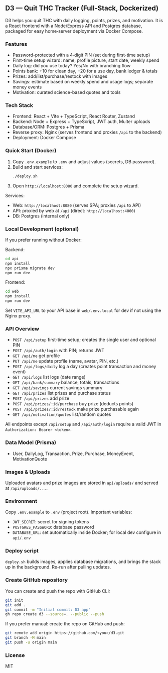 ## D3 — Quit THC Tracker (Full‑Stack, Dockerized)

D3 helps you quit THC with daily logging, points, prizes, and motivation. It is a React frontend with a Node/Express API and Postgres database, packaged for easy home‑server deployment via Docker Compose.

### Features
- Password-protected with a 4‑digit PIN (set during first-time setup)
- First-time setup wizard: name, profile picture, start date, weekly spend
- Daily log: did you use today? Yes/No with branching flow
- Points bank: +10 for clean day, −20 for a use day, bank ledger & totals
- Prizes: add/list/purchase/restock with images
- Savings: estimate based on weekly spend and usage logs; separate money events
- Motivation: curated science-based quotes and tools

### Tech Stack
- Frontend: React + Vite + TypeScript, React Router, Zustand
- Backend: Node + Express + TypeScript, JWT auth, Multer uploads
- Database/ORM: Postgres + Prisma
- Reverse proxy: Nginx (serves frontend and proxies `/api` to the backend)
- Deployment: Docker Compose

### Quick Start (Docker)
1. Copy `.env.example` to `.env` and adjust values (secrets, DB password).
2. Build and start services:
   ```bash
   ./deploy.sh
   ```
3. Open `http://localhost:8080` and complete the setup wizard.

Services:
- Web: `http://localhost:8080` (serves SPA; proxies `/api` to API)
- API: proxied by web at `/api` (direct: `http://localhost:4000`)
- DB: Postgres (internal only)

### Local Development (optional)
If you prefer running without Docker:

Backend:
```bash
cd api
npm install
npx prisma migrate dev
npm run dev
```

Frontend:
```bash
cd web
npm install
npm run dev
```

Set `VITE_API_URL` to your API base in `web/.env.local` for dev if not using the Nginx proxy.

### API Overview
- `POST /api/setup` first-time setup; creates the single user and optional PIN
- `POST /api/auth/login` with PIN; returns JWT
- `GET /api/me` get profile
- `PUT /api/me` update profile (name, avatar, PIN, etc.)
- `POST /api/logs/daily` log a day (creates point transaction and money event)
- `GET /api/logs` list logs (date range)
- `GET /api/bank/summary` balance, totals, transactions
- `GET /api/savings` current savings summary
- `GET /api/prizes` list prizes and purchase status
- `POST /api/prizes` add prize
- `POST /api/prizes/:id/purchase` buy prize (deducts points)
- `POST /api/prizes/:id/restock` make prize purchasable again
- `GET /api/motivation/quotes` list/random quotes

All endpoints except `/api/setup` and `/api/auth/login` require a valid JWT in `Authorization: Bearer <token>`.

### Data Model (Prisma)
- User, DailyLog, Transaction, Prize, Purchase, MoneyEvent, MotivationQuote

### Images & Uploads
Uploaded avatars and prize images are stored in `api/uploads/` and served at `/api/uploads/...`.

### Environment
Copy `.env.example` to `.env` (project root). Important variables:
- `JWT_SECRET`: secret for signing tokens
- `POSTGRES_PASSWORD`: database password
- `DATABASE_URL`: set automatically inside Docker; for local dev configure in `api/.env`

### Deploy script
`deploy.sh` builds images, applies database migrations, and brings the stack up in the background. Re-run after pulling updates.

### Create GitHub repository
You can create and push the repo with GitHub CLI:
```bash
git init
git add .
git commit -m "Initial commit: D3 app"
gh repo create d3 --source=. --public --push
```

If you prefer manual: create the repo on GitHub and push:
```bash
git remote add origin https://github.com/<you>/d3.git
git branch -M main
git push -u origin main
```

### License
MIT


